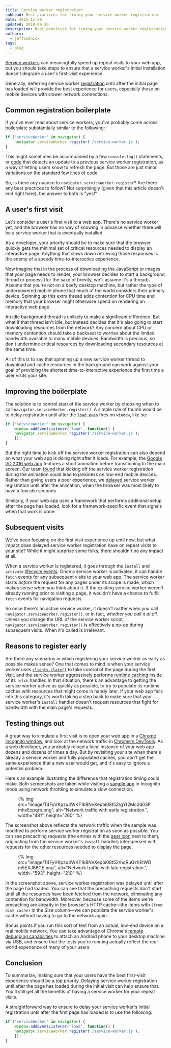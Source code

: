 ```yaml
---
title: Service worker registration
subhead: Best practices for timing your service worker registration.
date: 2016-11-28
updated: 2018-09-20
description: Best practices for timing your service worker registration.
authors:
  - jeffposnick
tags:
  - blog
---
```


[Service
workers](https://developers.google.com/web/fundamentals/getting-started/primers/service-workers)
can meaningfully speed up repeat visits to your web app, but you should take
steps to ensure that a service worker's initial installation doesn't degrade a
user's first-visit experience.

Generally, deferring service worker
[registration](https://developer.mozilla.org/docs/Web/API/ServiceWorkerContainer/register)
until after the initial page has loaded will provide the best experience for
users, especially those on mobile devices with slower network connections.

## Common registration boilerplate

If you've ever read about service workers, you've probably come across
boilerplate substantially similar to the following:

```js
if ('serviceWorker' in navigator) {
    navigator.serviceWorker.register('/service-worker.js');
}
```

This might sometimes be accompanied by a few `console.log()` statements, or
[code](https://github.com/GoogleChrome/sw-precache/blob/master/demo/app/js/service-worker-registration.js#L20)
that detects an update to a previous service worker registration, as a way of
letting users know to refresh the page. But those are just minor variations on
the standard few lines of code.

So, is there any nuance to `navigator.serviceWorker.register`? Are there any
best practices to follow? Not surprisingly (given that this article doesn't end
right here), the answer to both is "yes!"

## A user's first visit

Let's consider a user's first visit to a web app. There's no service worker yet,
and the browser has no way of knowing in advance whether there will be a service
worker that is eventually installed.

As a developer, your priority should be to make sure that the browser quickly
gets the minimal set of critical resources needed to display an interactive
page. Anything that slows down retrieving those responses is the enemy of a
speedy time-to-interactive experience.

Now imagine that in the process of downloading the JavaScript or images that
your page needs to render, your browser decides to start a background thread or
process (for the sake of brevity, we'll assume it's a thread). Assume that
you're not on a beefy desktop machine, but rather the type of underpowered
mobile phone that much of the world considers their primary device. Spinning up
this extra thread adds contention for CPU time and memory that your browser
might otherwise spend on rendering an interactive web page.

An idle background thread is unlikely to make a significant difference. But what
if that thread isn't idle, but instead decides that it's also going to start
downloading resources from the network? Any concern about CPU or memory
contention should take a backseat to worries about the limited bandwidth
available to many mobile devices. Bandwidth is precious, so don't undermine
critical resources by downloading secondary resources at the same time.

All of this is to say that spinning up a new service worker thread to download
and cache resources in the background can work against your goal of providing
the shortest time-to-interactive experience the first time a user visits your
site.

## Improving the boilerplate

The solution is to control start of the service worker by choosing when to call
`navigator.serviceWorker.register()`. A simple rule of thumb would be to delay
registration until after the [`load
even`](https://developer.mozilla.org//docs/Web/API/GlobalEventHandlers/onload)
fires on `window`, like so:

```js
if ('serviceWorker' in navigator) {
    window.addEventListener('load', function() {
    navigator.serviceWorker.register('/service-worker.js');
    });
}
```

But the right time to kick off the service worker registration can also depend
on what your web app is doing right after it loads. For example, the [Google I/O
2016 web app](https://events.google.com/io2016/) features a short animation
before transitioning to the main screen. Our team
[found](https://developers.google.com/web/showcase/2016/iowa2016) that kicking
off the service worker registration during the animation could lead to jankiness
on low-end mobile devices. Rather than giving users a poor experience, we
[delayed](https://github.com/GoogleChrome/ioweb2016/blob/8cfa27261f9d07fe8a5bb7d228bd3f35dfc9a91e/app/scripts/helper/elements.js#L42)
service worker registration until after the animation, when the browser was most
likely to have a few idle seconds.

Similarly, if your web app uses a framework that performs additional setup after
the page has loaded, look for a framework-specific event that signals when that
work is done.

## Subsequent visits

We've been focusing on the first visit experience up until now, but what impact
does delayed service worker registration have on repeat visits to your site?
While it might surprise some folks, there shouldn't be any impact at all.

When a service worker is registered, it goes through the `install` and
`activate` [lifecycle
events](https://developers.google.com/web/fundamentals/instant-and-offline/service-worker/lifecycle).
Once a service worker is activated, it can handle `fetch` events for any
subsequent visits to your web app. The service worker starts *before* the
request for any pages under its scope is made, which makes sense when you think
about it. If the existing service worker weren't already running prior to
visiting a page, it wouldn't have a chance to fulfill `fetch` events for
navigation requests.

So once there's an active service worker, it doesn't matter when you call
`navigator.serviceWorker.register()`, or in fact, *whether you call it at all*.
Unless you change the URL of the service worker script,
`navigator.serviceWorker.register()` is effectively a
[no-op](https://en.wikipedia.org/wiki/NOP) during subsequent visits. When it's
called is irrelevant.

## Reasons to register early

Are there any scenarios in which registering your service worker as early as
possible makes sense? One that comes to mind is when your service worker uses
[`clients.claim()`](https://developer.mozilla.org/docs/Web/API/Clients/claim)
to take control of the page during the first visit, and the service worker
aggressively performs [runtime
caching](https://developers.google.com/web/fundamentals/instant-and-offline/offline-cookbook/#on-network-response)
inside of its `fetch` handler. In that situation, there's an
advantage to getting the service worker active as quickly as possible, to try to
populate its runtime caches with resources that might come in handy later. If
your web app falls into this category, it's worth taking a step back to make
sure that your service worker's `install` handler doesn't request
resources that fight for bandwidth with the main page's requests.

## Testing things out

A great way to simulate a first visit is to open your web app in a [Chrome
Incognito
window](https://support.google.com/chromebook/answer/95464?co=GENIE.Platform%3DDesktop),
and look at the network traffic in [Chrome's
DevTools](https://developer.chrome.com/docs/devtools/). As a web
developer, you probably reload a local instance of your web app dozens and
dozens of times a day. But by revisiting your site when there's already a
service worker and fully populated caches, you don't get the same experience
that a new user would get, and it's easy to ignore a potential problem.

Here's an example illustrating the difference that registration timing could
make. Both screenshots are taken while visiting a [sample
app](https://github.com/GoogleChrome/sw-precache/tree/master/app-shell-demo) in
Incognito mode using network throttling to simulate a slow connection.

<figure>
{% Img src="image/T4FyVKpzu4WKF1kBNvXepbi08t52/gYt2Mc2d03PmhxEcpqrb.png", alt="Network traffic with early registration.", width="481", height="260" %}
</figure>

The screenshot above reflects the network traffic when the sample was  modified
to perform service worker registration as soon as possible. You can see
precaching requests (the entries with the [gear
icon](http://stackoverflow.com/questions/33590378/status-code200-ok-from-serviceworker-in-chrome-network-devtools/33655173#33655173)
next to them, originating from the service worker's `install` handler)
interspersed with requests for the other resources needed to display the page.

<figure>
{% Img src="image/T4FyVKpzu4WKF1kBNvXepbi08t52/hqRuGzhEtWDm5EXJ88CE.png", alt="Network traffic with late registration.", width="593", height="210" %}
</figure>

In the screenshot above, service worker registration was delayed until after the
page had loaded. You can see that the precaching requests don't start until all
the resources have been fetched from the network, eliminating any contention for
bandwidth. Moreover, because some of the items we're precaching are already in
the browser's HTTP cache—the items with `(from disk cache)` in the Size
column—we can populate the service worker's cache without having to go to the
network again.

Bonus points if you run this sort of test from an actual, low-end device on a
real mobile network. You can take advantage of Chrome's [remote debugging
capabilities](https://developer.chrome.com/docs/devtools/remote-debugging/)
to attach an Android phone to your desktop machine via USB, and ensure that the
tests you're running actually reflect the real-world experience of many of your
users.

## Conclusion

To summarize, making sure that your users have the best first-visit experience
should be a top priority. Delaying service worker registration until after the
page has loaded during the initial visit can help ensure that. You'll still get
all the benefits of having a service worker for your repeat visits.

A straightforward way to ensure to delay your service worker's initial
registration until after the first page has loaded is to use the following:

```js
if ('serviceWorker' in navigator) {
    window.addEventListener('load', function() {
    navigator.serviceWorker.register('/service-worker.js');
    });
}
```

